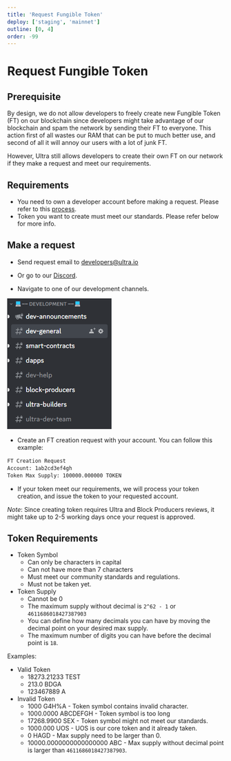 ```yaml
---
title: 'Request Fungible Token'
deploy: ['staging', 'mainnet']
outline: [0, 4]
order: -99
---
```


# Request Fungible Token

## Prerequisite

By design, we do not allow developers to freely create new Fungible Token (FT) on our blockchain since developers might take advantage of our blockchain and spam the network by sending their FT to everyone. This action first of all wastes our RAM that can be put to much better use, and second of all it will annoy our users with a lot of junk FT.

However, Ultra still allows developers to create their own FT on our network if they make a request and meet our requirements.

## Requirements

-   You need to own a developer account before making a request. Please refer to this [process](../../blockchain/general/tools/cleos.md#creating-an-account).
-   Token you want to create must meet our standards. Please refer below for more info.

## Make a request

-   Send request email to [developers@ultra.io](developers@ultra.io)

-   Or go to our [Discord](https://discord.com/invite/mkfkJexbV3).

-   Navigate to one of our development channels.

![](/images/discord-dev-channels.png)

-   Create an FT creation request with your account. You can follow this example:

```sh
FT Creation Request
Account: 1ab2cd3ef4gh
Token Max Supply: 100000.000000 TOKEN
```

-   If your token meet our requirements, we will process your token creation, and issue the token to your requested account.

_Note_: Since creating token requires Ultra and Block Producers reviews, it might take up to 2-5 working days once your request is approved.

## Token Requirements

-   Token Symbol
    -   Can only be characters in capital
    -   Can not have more than 7 characters
    -   Must meet our community standards and regulations.
    -   Must not be taken yet.
-   Token Supply
    -   Cannot be 0
    -   The maximum supply without decimal is `2^62 - 1` or `4611686018427387903`
    -   You can define how many decimals you can have by moving the decimal point on your desired max supply.
    -   The maximum number of digits you can have before the decimal point is `18`.

Examples:

-   Valid Token
    -   18273.21233 TEST
    -   213.0 BDGA
    -   123467889 A
-   Invalid Token
    -   1000 G4H%A - Token symbol contains invalid character.
    -   1000.0000 ABCDEFGH - Token symbol is too long
    -   17268.9900 SEX - Token symbol might not meet our standards.
    -   1000.000 UOS - UOS is our core token and it already taken.
    -   0 HAGD - Max supply need to be larger than 0.
    -   10000.0000000000000000 ABC - Max supply without decimal point is larger than `4611686018427387903`.
